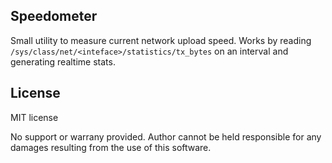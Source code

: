 ##  Speedometer

Small utility to measure current network upload speed. Works by reading
`/sys/class/net/<inteface>/statistics/tx_bytes` on an interval and generating
realtime stats.


## License
MIT license

No support or warrany provided. Author cannot be held responsible for any 
damages resulting from the use of this software.